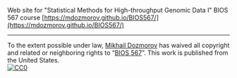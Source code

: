Web site for "Statistical Methods for High-throughput Genomic Data I" BIOS 567 course [https://mdozmorov.github.io/BIOS567/](https://mdozmorov.github.io/BIOS567/)

---

To the extent possible under law,
[Mikhail Dozmorov](https://mdozmorov.github.io/)
has waived all copyright and related or neighboring rights to
&ldquo;[BIOS 567](https://github.com/mdozmorov/BIOS567)&rdquo;.
This work is published from the United States.
<br/>
[![CC0](http://i.creativecommons.org/p/zero/1.0/88x31.png)](http://creativecommons.org/publicdomain/zero/1.0/)
